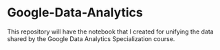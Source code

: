 # Google-Data-Analytics
This repository will have the notebook that I created for unifying the data shared by the Google Data Analytics Specialization course. 
